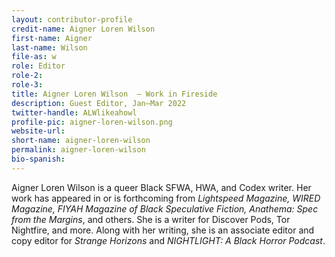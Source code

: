 ```yaml
---
layout: contributor-profile
credit-name: Aigner Loren Wilson
first-name: Aigner
last-name: Wilson
file-as: w
role: Editor
role-2:
role-3:
title: Aigner Loren Wilson  — Work in Fireside
description: Guest Editor, Jan–Mar 2022
twitter-handle: ALWlikeahowl
profile-pic: aigner-loren-wilson.png
website-url:
short-name: aigner-loren-wilson
permalink: aigner-loren-wilson
bio-spanish:
---
```

Aigner Loren Wilson is a queer Black SFWA, HWA, and Codex writer. Her work has appeared in or is forthcoming from _Lightspeed Magazine, WIRED Magazine, FIYAH Magazine of Black Speculative Fiction, Anathema: Spec from the Margins_, and others. She is a writer for Discover Pods, Tor Nightfire, and more. Along with her writing, she is an associate editor and copy editor for _Strange Horizons_ and _NIGHTLIGHT: A Black Horror Podcast_.
